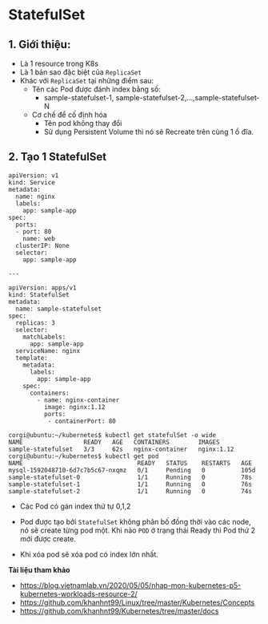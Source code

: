 # StatefulSet
## 1. Giới thiệu:
- Là 1 resource trong K8s 
- Là 1 bản sao đặc biệt của `ReplicaSet`
- Khác với `ReplicaSet` tại những điểm sau:
  + Tên các Pod được đánh index bằng số:
    - sample-statefulset-1, sample-statefulset-2,...,sample-statefulset-N
   + Cơ chế để cố định hóa
     - Tên pod không thay đổi
     - Sử dụng Persistent Volume thì nó sẽ Recreate trên cùng 1 ổ đĩa.

## 2. Tạo 1 StatefulSet

```
apiVersion: v1
kind: Service
metadata:
  name: nginx
  labels:
    app: sample-app
spec:
  ports:
  - port: 80
    name: web
  clusterIP: None
  selector:
    app: sample-app

---

apiVersion: apps/v1
kind: StatefulSet
metadata:
  name: sample-statefulset
spec:
  replicas: 3
  selector:
    matchLabels:
      app: sample-app
  serviceName: nginx
  template:
    metadata:
      labels:
        app: sample-app
    spec:
      containers:
        - name: nginx-container
          image: nginx:1.12
          ports:
           - containerPort: 80
```

```
corgi@ubuntu:~/kubernetes$ kubectl get statefulSet -o wide
NAME                 READY   AGE   CONTAINERS        IMAGES
sample-statefulset   3/3     62s   nginx-container   nginx:1.12
corgi@ubuntu:~/kubernetes$ kubectl get pod
NAME                                READY   STATUS    RESTARTS   AGE
mysql-1592048710-6d7c7b5c67-nxqmz   0/1     Pending   0          105d
sample-statefulset-0                1/1     Running   0          78s
sample-statefulset-1                1/1     Running   0          76s
sample-statefulset-2                1/1     Running   0          74s
```

- Các Pod có gán index thứ tự 0,1,2

- Pod được tạo bởi `StatefulSet` không phân bố đồng thời vào các node, nó sẽ create từng pod một. Khi nào `POD` ở trạng thái Ready thì Pod thứ 2 mới được create. 
- Khi xóa pod sẽ xóa pod có index lớn nhất. 

__Tài liệu tham khảo__

- https://blog.vietnamlab.vn/2020/05/05/nhap-mon-kubernetes-p5-kubernetes-workloads-resource-2/
- https://github.com/khanhnt99/Linux/tree/master/Kubernetes/Concepts
- https://github.com/khanhnt99/Kubernetes/tree/master/docs
